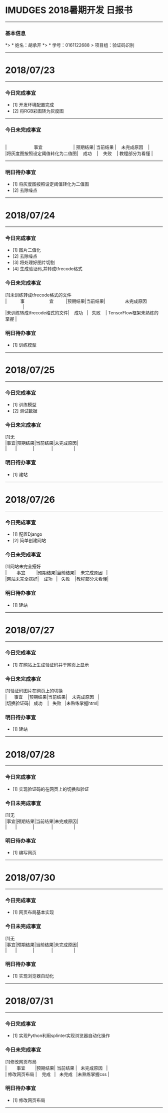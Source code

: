 # IMUDGES 2018暑期开发 日报书
-------


### 基本信息
*> * 姓名：胡承开
*> * 学号：0161122688
*>* 项目组：验证码识别

-------


# 2018/07/23

-------

### 今日完成事宜
- [1]  开发环境配置完成
- [2]  将RGB彩图转为灰度图

-----
### 今日未完成事宜


<br/>|&#160;&#160;&#160;&#160;&#160;&#160;&#160;&#160; &#160;&#160;&#160;&#160;&#160;&#160;&#160;&#160;&#160;&#160;&#160; &#160;事宜&#160;&#160;&#160;&#160;&#160;&#160;&#160;&#160;   &#160;&#160;&#160;&#160;&#160;&#160;&#160;&#160; &#160;&#160;&#160;  &#160;&#160;                    | 预期结果| 当前结果  | &#160;&#160;&#160;未完成原因&#160;&#160;&#160;        |</br>
|将灰度图按照设定阈值转化为二值图|&#160;&#160; &#160;成功&#160;&#160;&#160; | &#160;&#160;&#160;失败&#160;&#160;&#160; | 教程部分为看懂  |


------
### 明日待办事宜
- [1] 将灰度图按照设定阈值转化为二值图
- [2] 去除噪点
-------
# 2018/07/24

-------

### 今日完成事宜
- [1]  图片二值化
- [2]  去除噪点
- [3]  将处理好图片切割
- [4]  生成验证码,并转成tfrecode格式

### 今日未完成事宜
[1]未训练转成tfrecode格式的文件
<br/>| &#160;&#160;&#160;&#160;&#160;&#160;&#160;&#160;  &#160;事&#160;&#160;&#160;&#160;&#160;&#160;&#160;&#160;&#160;&#160;&#160;&#160;&#160;&#160;&#160;&#160;&#160;&#160;&#160;&#160;宜&#160; &#160;&#160; &#160;&#160;&#160;&#160;&#160;|预期结果|当前结果| &#160;&#160;&#160;&#160;&#160;&#160;&#160;&#160;&#160;&#160;&#160;&#160;&#160;&#160;&#160;未完成原因              &#160;&#160;&#160;&#160;&#160;&#160;&#160;&#160;&#160;&#160;&#160;&#160;&#160;&#160;|</br>
|未训练转成tfrecode格式的文件| &#160; &#160;成功&#160;&#160;&#160;|&#160;&#160;&#160;失败  &#160;&#160; | TensorFlow框架未熟练的掌握  |

### 明日待办事宜
- [1] 训练模型
-------
# 2018/07/25

-------

### 今日完成事宜
- [1]  训练模型
- [2]  测试数据

### 今日未完成事宜
[1]无
<br/>|事宜|预期结果|当前结果|未完成原因|</br>
|&#160;&#160;&#160;&#160;&#160;&#160;&#160;|&#160;&#160;&#160;&#160;&#160;&#160;&#160;&#160;&#160;  &#160;&#160;  | &#160;&#160;&#160;&#160;&#160;&#160;&#160;&#160;&#160;&#160;&#160;&#160;  |&#160;&#160;&#160;&#160;&#160;&#160;&#160;&#160;&#160;&#160;&#160;&#160;&#160;&#160;&#160;&#160;&#160;|

### 明日待办事宜
- [1] 建站
-------
# 2018/07/26

-------

### 今日完成事宜
- [1]  配置Django
- [2]  简单创建网站

### 今日未完成事宜
[1]网站未完全搭好
<br/>|&#160;&#160;&#160;&#160;&#160;&#160;&#160;&#160;事宜&#160;&#160;&#160;&#160;&#160;&#160;&#160;&#160; |预期结果|当前结果|&#160;&#160;&#160;&#160;未完成原因&#160;&#160;&#160;|</br>
|网站未完全搭好|&#160;&#160;&#160;&#160;成功&#160;&#160;&#160;|&#160;&#160;&#160;失败&#160;&#160;&#160;&#160;|教程部分未看懂|


### 明日待办事宜
- [1] 建站
-------
# 2018/07/27

-------

### 今日完成事宜
- [1]  在网站上生成验证码并于网页上显示

### 今日未完成事宜
[1]验证码图片在网页上的切换
<br/>|&#160;&#160;&#160;&#160;&#160;&#160;事宜&#160;&#160;&#160;&#160;|预期结果|当前结果|&#160;&#160;&#160;&#160;未完成原因&#160;&#160;&#160;|</br>
|切换验证码|&#160;&#160;&#160;成功&#160;&#160;&#160;&#160;|&#160;&#160;&#160;失败&#160;&#160;&#160;|未熟练掌握html|


### 明日待办事宜
- [1] 建站
-------
# 2018/07/28

-------

### 今日完成事宜
- [1] 实现验证码的在网页上的切换和验证

### 今日未完成事宜
[1]无
<br/>|事宜|预期结果|当前结果|未完成原因|</br>
|&#160;&#160;&#160;&#160;&#160;&#160;&#160;|&#160;&#160;&#160;&#160;&#160;&#160;&#160;&#160;&#160;&#160;&#160;&#160;&#160;|&#160;&#160;&#160;&#160;&#160;&#160;&#160;&#160;&#160;&#160;&#160;&#160;&#160;&#160;|&#160;&#160;&#160;&#160;&#160;&#160;&#160;&#160;&#160;&#160;&#160;&#160;&#160;&#160;&#160;&#160;&#160;|



### 明日待办事宜
- [1] 编写网页
-------
# 2018/07/30

-------

### 今日完成事宜
- [1]  网页布局基本实现

### 今日未完成事宜
[1]无
<br/>|事宜|预期结果|当前结果|未完成原因|</br>
|&#160;&#160;&#160;&#160;&#160;&#160;&#160;|&#160;&#160;&#160;&#160;&#160;&#160;&#160;&#160;&#160;&#160;&#160;&#160;&#160;|&#160;&#160;&#160;&#160;&#160;&#160;&#160;&#160;&#160;&#160;&#160;&#160;&#160;&#160;|&#160;&#160;&#160;&#160;&#160;&#160;&#160;&#160;&#160;&#160;&#160;&#160;&#160;&#160;&#160;&#160;&#160;|


### 明日待办事宜
- [1] 实现浏览器自动化
-------
# 2018/07/31

-------

### 今日完成事宜
- [1]  实现Python利用splinter实现浏览器自动化操作

### 今日未完成事宜
[1]修改网页布局
<br/>|&#160;&#160;&#160;&#160;&#160;&#160;&#160;&#160;事宜&#160;&#160;&#160;&#160;&#160;&#160;&#160;&#160;|预期结果|&#160;当前结果&#160;|&#160;&#160;&#160;未完成原因&#160;&#160;&#160;|</br>
|   修改网页布局 |&#160;&#160;&#160;&#160;完成&#160;&#160;&#160;|&#160;&#160;&#160;未完成&#160;&#160;&#160;|未熟练掌握css&#160;|


### 明日待办事宜
- [1] 修改网页布局
-------
